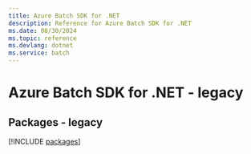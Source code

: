 ```yaml
---
title: Azure Batch SDK for .NET
description: Reference for Azure Batch SDK for .NET
ms.date: 08/30/2024
ms.topic: reference
ms.devlang: dotnet
ms.service: batch
---
```

# Azure Batch SDK for .NET - legacy
## Packages - legacy
[!INCLUDE [packages](batch-index.md)]